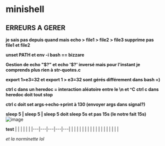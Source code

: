 # minishell

## ERREURS A GERER

**je sais pas depuis quand mais echo > file1 > file2 > file3 supprime pas file1 et file2**

**unset PATH et env -i bash == bizzare**

**Gestion de echo "$?" et echo '$?' inversé mais pour l'instant je comprends plus rien à str-quotes.c**

**export 1>e3=32 et export 1 > e3=32 sont gérés différement dans bash =)**

**ctrl c dans un heredoc = interaction aléatoire entre le \n et ^C**
**ctrl c dans heredoc doit tout stop**

**ctrl c doit set args->echo->print à 130 (envoyer args dans signal?)**

**sleep 5 | sleep 5 | sleep 5 doit sleep 5s et pas 15s (le notre fait 15s)** 
![image](https://cdn.discordapp.com/attachments/856902451403423745/969613000052994068/unknown.png)

**test**
|   |   |   |   |   |
|---|---|---|---|---|
|   |   |   |   |   |
|   |   |   |   |   |
|   |   |   |   |   |

_et la norminette lol_
